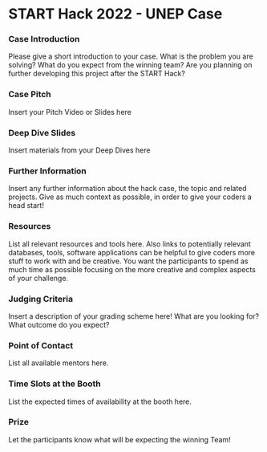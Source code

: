 # START Hack 2022 - UNEP Case 

### Case Introduction
Please give a short introduction to your case.
What is the problem you are solving?
What do you expect from the winning team?
Are you planning on further developing this project after the START Hack?

### Case Pitch
Insert your Pitch Video or Slides here

### Deep Dive Slides
Insert materials from your Deep Dives here

### Further Information
Insert any further information about the hack case, the topic and related projects.
Give as much context as possible, in order to give your coders a head start!

### Resources
List all relevant resources and tools here.
Also links to potentially relevant databases, tools, software applications can be helpful to give coders more stuff to work with and be creative.
You want the participants to spend as much time as possible focusing on the more creative and complex aspects of your challenge.

### Judging Criteria
Insert a description of your grading scheme here! What are you looking for? What outcome do you expect?

### Point of Contact
List all available mentors here.

### Time Slots at the Booth
List the expected times of availability at the booth here.

### Prize
Let the participants know what will be expecting the winning Team!
